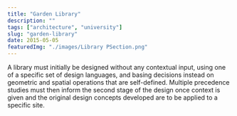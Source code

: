 ```yaml
---
title: "Garden Library"
description: ""
tags: ["architecture", "university"]
slug: "garden-library"
date: 2015-05-05
featuredImg: "./images/Library PSection.png"
---
```



A library must initially be designed without any contextual input, using one of a specific set of design languages, and basing decisions instead on geometric and spatial operations that are self-defined. Multiple precedence studies must then inform the second stage of the design once context is given and the original design concepts developed are to be applied to a specific site.